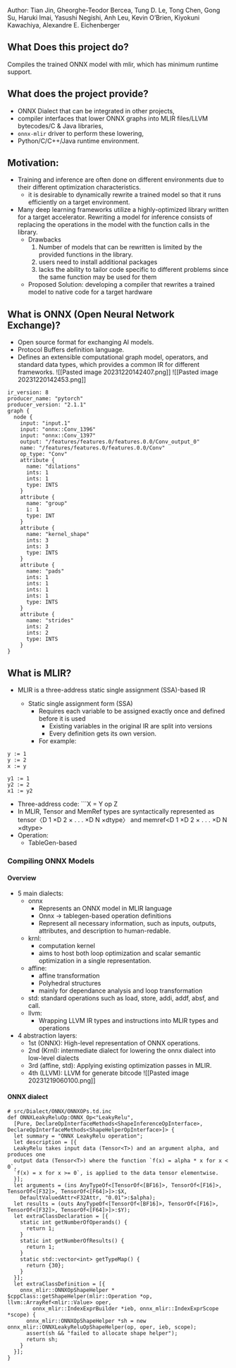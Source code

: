 Author: Tian Jin, Gheorghe-Teodor Bercea, Tung D. Le, Tong Chen, Gong Su, Haruki Imai, Yasushi Negishi, Anh Leu, Kevin O’Brien, Kiyokuni Kawachiya, Alexandre E. Eichenberger
## What Does this project do?

Compiles the trained ONNX model with mlir, which has minimum runtime support.

## What does the project provide?

-  ONNX Dialect that can be integrated in other projects,
-  compiler interfaces that lower ONNX graphs into MLIR files/LLVM bytecodes/C & Java libraries,
-  `onnx-mlir` driver to perform these lowering,
-  Python/C/C++/Java runtime environment.
## Motivation:

- Training and inference are often done on different environments due to their different optimization characteristics.
	- it is desirable to dynamically rewrite a trained model so that it runs efficiently on a target environment.
- Many deep learning frameworks utilize a highly-optimized library written for a target accelerator.  Rewriting a model for inference consists of replacing the operations in the model with the function calls in the library.
	- Drawbacks
		1. Number of models that can be rewritten is limited by the provided functions in the library.
		2. users need to install additional packages
		3. lacks the ability to tailor code specific to different problems since the same function may be used for them
	- Proposed Solution: developing a compiler that rewrites a trained model to native code for a target hardware
## What is ONNX (Open Neural Network Exchange)?

- Open source format for exchanging AI models.
- Protocol Buffers definition language.
- Defines an extensible computational graph model, operators, and standard data types, which provides a common IR for different frameworks.
![[Pasted image 20231220142407.png]]
![[Pasted image 20231220142453.png]]
```
ir_version: 8
producer_name: "pytorch"
producer_version: "2.1.1"
graph {
  node {
    input: "input.1"
    input: "onnx::Conv_1396"
    input: "onnx::Conv_1397"
    output: "/features/features.0/features.0.0/Conv_output_0"
    name: "/features/features.0/features.0.0/Conv"
    op_type: "Conv"
    attribute {
      name: "dilations"
      ints: 1
      ints: 1
      type: INTS
    }
    attribute {
      name: "group"
      i: 1
      type: INT
    }
    attribute {
      name: "kernel_shape"
      ints: 3
      ints: 3
      type: INTS
    }
    attribute {
      name: "pads"
      ints: 1
      ints: 1
      ints: 1
      ints: 1
      type: INTS
    }
    attribute {
      name: "strides"
      ints: 2
      ints: 2
      type: INTS
    }
}
```
## What is MLIR?

- MLIR is a three-address static single assignment (SSA)-based IR

	- Static single assignment form (SSA) 
		- Requires each variable to be assigned exactly once and defined before it is used
			- Existing variables in the original IR are split into versions
			- Every definition gets its own version.
		- For example:
```
y := 1
y := 2
x := y
```
```
y1 := 1
y2 := 2
x1 := y2
```

- Three-address code: ```X = Y op Z
- In MLIR, Tensor and MemRef types are syntactically represented as tensor〈D 1 ×D 2 × . . . ×D N ×dtype〉 and memref<D 1 ×D 2 × . . . ×D N ×dtype>
- Operation: 
	- TableGen-based
### Compiling ONNX Models

#### Overview
- 5 main dialects:
	- onnx
		- Represents an ONNX model in MLIR language
		- Onnx -> tablegen-based operation definitions
		- Represent all necessary information, such as inputs, outputs, attributes, and description to human-redable.
	- krnl:
		- computation kernel
		- aims to host both loop optimization and scalar semantic optimization in a single representation.
	- affine: 
		- affine transformation
		- Polyhedral structures
		- mainly for dependance analysis and loop transformation
	- std: standard operations such as load, store, addi, addf, absf, and call.
	- llvm: 
		- Wrapping LLVM IR types and instructions into MLIR types and operations
- 4 abstraction layers:
	- 1st (ONNX): High-level representation of ONNX operations.
	- 2nd (Krnl): intermediate dialect for lowering the onnx dialect into low-level dialects
	- 3rd (affine, std): Applying existing optimization passes in MLIR.
	- 4th (LLVM): LLVM for generate bitcode
![[Pasted image 20231219060100.png]]
#### ONNX dialect
```
# src/Dialect/ONNX/ONNXOPs.td.inc
def ONNXLeakyReluOp:ONNX_Op<"LeakyRelu",
  [Pure, DeclareOpInterfaceMethods<ShapeInferenceOpInterface>, DeclareOpInterfaceMethods<ShapeHelperOpInterface>]> {
  let summary = "ONNX LeakyRelu operation";
  let description = [{
  LeakyRelu takes input data (Tensor<T>) and an argument alpha, and produces one
  output data (Tensor<T>) where the function `f(x) = alpha * x for x < 0`,
  `f(x) = x for x >= 0`, is applied to the data tensor elementwise.
  }];
  let arguments = (ins AnyTypeOf<[TensorOf<[BF16]>, TensorOf<[F16]>, TensorOf<[F32]>, TensorOf<[F64]>]>:$X,
    DefaultValuedAttr<F32Attr, "0.01">:$alpha);
  let results = (outs AnyTypeOf<[TensorOf<[BF16]>, TensorOf<[F16]>, TensorOf<[F32]>, TensorOf<[F64]>]>:$Y);
  let extraClassDeclaration = [{
    static int getNumberOfOperands() {
      return 1;
    }
    static int getNumberOfResults() {
      return 1;
    }
    static std::vector<int> getTypeMap() {
      return {30};
    }
  }];
  let extraClassDefinition = [{
    onnx_mlir::ONNXOpShapeHelper * $cppClass::getShapeHelper(mlir::Operation *op, llvm::ArrayRef<mlir::Value> oper, 
        onnx_mlir::IndexExprBuilder *ieb, onnx_mlir::IndexExprScope *scope) {
      onnx_mlir::ONNXOpShapeHelper *sh = new onnx_mlir::ONNXLeakyReluOpShapeHelper(op, oper, ieb, scope);
      assert(sh && "failed to allocate shape helper");
      return sh;
    }
  }];
}
```
